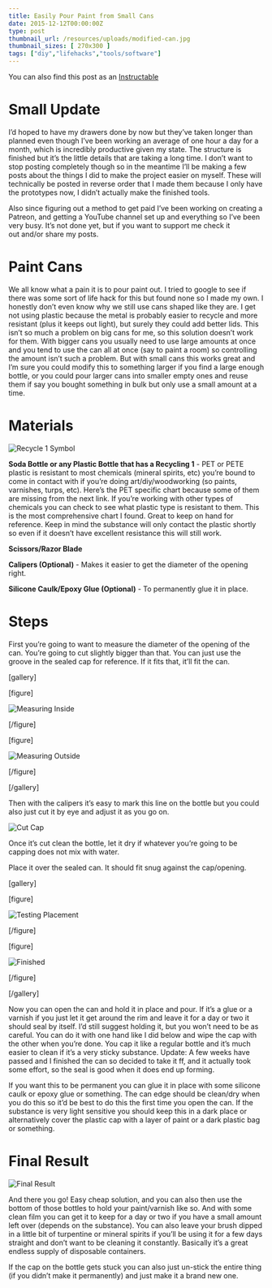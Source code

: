 ```yaml
---
title: Easily Pour Paint from Small Cans
date: 2015-12-12T00:00:00Z
type: post
thumbnail_url: /resources/uploads/modified-can.jpg
thumbnail_sizes: [ 270x300 ]
tags: ["diy","lifehacks","tools/software"]
---
```

You can also find this post as an [Instructable](http://www.instructables.com/id/Easily-Pour-Paint-From-Small-Cans/)

# Small Update

I’d hoped to have my drawers done by now but they’ve taken longer than planned even though I’ve been working an average of one hour a day for a month, which is incredibly productive given my state. The structure is finished but it’s the little details that are taking a long time. I don’t want to stop posting completely though so in the meantime I’ll be making a few posts about the things I did to make the project easier on myself. These will technically be posted in reverse order that I made them because I only have the prototypes now, I didn’t actually make the finished tools.

Also since figuring out a method to get paid I’ve been working on creating a Patreon, and getting a YouTube channel set up and everything so I’ve been very busy. It’s not done yet, but if you want to support me check it out and/or share my posts.

# Paint Cans

We all know what a pain it is to pour paint out. I tried to google to see if there was some sort of life hack for this but found none so I made my own. I honestly don’t even know why we still use cans shaped like they are. I get not using plastic because the metal is probably easier to recycle and more resistant (plus it keeps out light), but surely they could add better lids. This isn’t so much a problem on big cans for me, so this solution doesn’t work for them. With bigger cans you usually need to use large amounts at once and you tend to use the can all at once (say to paint a room) so controlling the amount isn’t such a problem. But with small cans this works great and I’m sure you could modify this to something larger if you find a large enough bottle, or you could pour larger cans into smaller empty ones and reuse them if say you bought something in bulk but only use a small amount at a time.

<!--more-->

# Materials

![Recycle 1 Symbol](/resources/uploads/recycle-1-symbol.jpg)

**Soda Bottle or any Plastic Bottle that has a Recycling 1** - PET or PETE plastic is resistant to most chemicals (mineral spirits, etc) you’re bound to come in contact with if you’re doing art/diy/woodworking (so paints, varnishes, turps, etc). Here’s the PET specific chart because some of them are missing from the next link. If you’re working with other types of chemicals you can check to see what plastic type is resistant to them. This is the most comprehensive chart I found. Great to keep on hand for reference. Keep in mind the substance will only contact the plastic shortly so even if it doesn’t have excellent resistance this will still work.

**Scissors/Razor Blade**

**Calipers (Optional)** - Makes it easier to get the diameter of the opening right.

**Silicone Caulk/Epoxy Glue (Optional)** - To permanently glue it in place.

# Steps

First you’re going to want to measure the diameter of the opening of the can. You’re going to cut slightly bigger than that. You can just use the groove in the sealed cap for reference. If it fits that, it’ll fit the can.

[gallery]

[figure]

![Measuring Inside](/resources/uploads/measuring-inside.jpg)

[/figure]

[figure]

![Measuring Outside](/resources/uploads/measuring-outside.jpg)

[/figure]

[/gallery]

Then with the calipers it’s easy to mark this line on the bottle but you could also just cut it by eye and adjust it as you go on.

![Cut Cap](/resources/uploads/cut-cap.jpg)

Once it’s cut clean the bottle, let it dry if whatever you’re going to be capping does not mix with water.

Place it over the sealed can. It should fit snug against the cap/opening.

[gallery]

[figure]

![Testing Placement](/resources/uploads/testing-placement.jpg)

[/figure]

[figure]

![Finished](/resources/uploads/finished.jpg)

[/figure]

[/gallery]

Now you can open the can and hold it in place and pour. If it’s a glue or a varnish if you just let it get around the rim and leave it for a day or two it should seal by itself. I’d still suggest holding it, but you won’t need to be as careful. You can do it with one hand like I did below and wipe the cap with the other when you’re done. You cap it like a regular bottle and it’s much easier to clean if it’s a very sticky substance. Update: A few weeks have passed and I finished the can so decided to take it ff, and it actually took some effort, so the seal is good when it does end up forming.

If you want this to be permanent you can glue it in place with some silicone caulk or epoxy glue or something. The can edge should be clean/dry when you do this so it’d be best to do this the first time you open the can. If the substance is very light sensitive you should keep this in a dark place or alternatively cover the plastic cap with a layer of paint or a dark plastic bag or something.

# Final Result

![Final Result](/resources/uploads/final-result.jpg)

And there you go! Easy cheap solution, and you can also then use the bottom of those bottles to hold your paint/varnish like so. And with some clean film you can get it to keep for a day or two if you have a small amount left over (depends on the substance). You can also leave your brush dipped in a little bit of turpentine or mineral spirits if you’ll be using it for a few days straight and don’t want to be cleaning it constantly. Basically it’s a great endless supply of disposable containers.

If the cap on the bottle gets stuck you can also just un-stick the entire thing (if you didn’t make it permanently) and just make it a brand new one.
